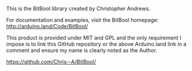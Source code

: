 This is the BitBool library created by Christopher Andrews.

For documentation and examples, visit the BitBool homepage:
http://arduino.land/Code/BitBool/

This product is provided under MIT and GPL and the only requirement I impose
is to link this GitHub repository or the above Arduino.land link in a comment
and ensure my name is clearly noted as the Author.

https://github.com/Chris--A/BitBool/
